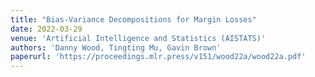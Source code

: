 ```yaml
---
title: "Bias-Variance Decompositions for Margin Losses"
date: 2022-03-29
venue: 'Artificial Intelligence and Statistics (AISTATS)'
authors: 'Danny Wood, Tingting Mu, Gavin Brown'
paperurl: 'https://proceedings.mlr.press/v151/wood22a/wood22a.pdf'
---
```


